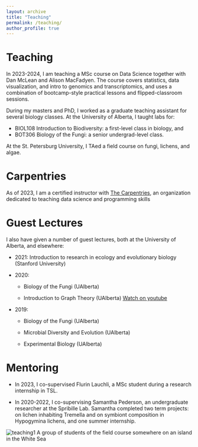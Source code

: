 ```yaml
---
layout: archive
title: "Teaching"
permalink: /teaching/
author_profile: true
---
```


Teaching
======
In 2023-2024, I am teaching a MSc course on Data Science together with Dan McLean and Alison MacFadyen. The course covers statistics, data visualization, and intro to genomics and transcriptomics, and uses a combination of bootcamp-style practical lessons and flipped-classroom sessions.

During my masters and PhD, I worked as a graduate teaching assistant for several biology classes. At the University of Alberta, I taught labs for:
* BIOL108 Introduction to Biodiversity: a first-level class in biology, and
* BOT306 Biology of the Fungi: a senior undergrad-level class.

At the St. Petersburg University, I TAed a field course on fungi, lichens, and algae.

Carpentries
======
As of 2023, I am a certified instructor with [The Carpentries](https://carpentries.org/), an organization dedicated to teaching data science and programming skills

Guest Lectures
======
I also have given a number of guest lectures, both at the University of Alberta, and elsewhere:

* 2021: Introduction to research in ecology and evolutionary biology (Stanford University)

* 2020:
    * Biology of the Fungi (UAlberta)

    * Introduction to Graph Theory (UAlberta) [Watch on youtube](https://www.youtube.com/watch?v=o5TWZaQI8Hc&ab_channel=SeidonAlsaody%27sMathChannel)

* 2019:
    * Biology of the Fungi (UAlberta)

    * Microbial Diversity and Evolution (UAlberta)

    * Experimental Biology (UAlberta)

Mentoring
======
* In 2023, I co-supervised Flurin Lauchli, a MSc student during a research internship in TSL.

* In 2020-2022, I co-supervising Samantha Pederson, an undergraduate researcher at the Spribille Lab. Samantha completed two term projects: on lichen inhabiting Tremella and on symbiont composition in Hypogymina lichens, and one summer internship.

![teaching1](http://metalichen.github.io/images/teaching1.jpg)
A group of students of the field course somewhere on an island in the White Sea
